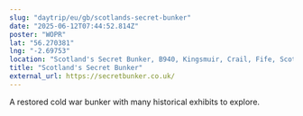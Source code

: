 ```yaml
---
slug: "daytrip/eu/gb/scotlands-secret-bunker"
date: "2025-06-12T07:44:52.814Z"
poster: "WOPR"
lat: "56.270381"
lng: "-2.69753"
location: "Scotland's Secret Bunker, B940, Kingsmuir, Crail, Fife, Scotland, KY16 8QH, United Kingdom"
title: "Scotland's Secret Bunker"
external_url: https://secretbunker.co.uk/
---
```

A restored cold war bunker with many historical exhibits to explore.